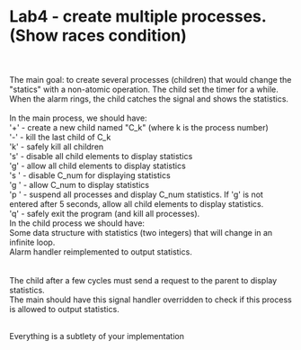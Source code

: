 # Lab4 - create multiple processes. (Show races condition)
<br>
<br>
The main goal: to create several processes (children) that would change the "statics" with a non-atomic operation. The child set the timer for a while. When the alarm rings, the child catches the signal and shows the statistics.
<br>
<br>
In the main process, we should have:
	<br>'+' - create a new child named "C_k" (where k is the process number)
	<br>'-' - kill the last child of C_k
	<br>'k' - safely kill all children
	<br>'s' - disable all child elements to display statistics
	<br>'g' - allow all child elements to display statistics
	<br>'s <num>' - disable C_num for displaying statistics
	<br>'g <num>' - allow C_num to display statistics
	<br>'p <num>' - suspend all processes and display C_num statistics. If 'g' is not entered after 5 seconds, allow all child elements to display statistics.
	<br>'q' - safely exit the program (and kill all processes).
<br>
In the child process we should have:
	<br>Some data structure with statistics (two integers) that will change in an infinite loop.
	<br>Alarm handler reimplemented to output statistics.

<br>
<br>
<br>The child after a few cycles must send a request to the parent to display statistics.
<br>The main should have this signal handler overridden to check if this process is allowed to output statistics.


<br>Everything is a subtlety of your implementation
